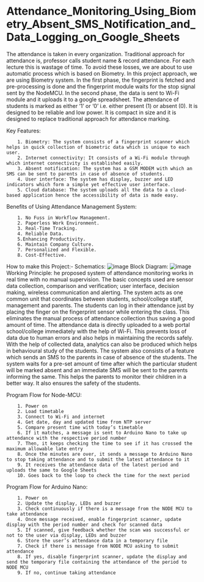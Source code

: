 # Attendance_Monitoring_Using_Biometry_Absent_SMS_Notification_and_Data_Logging_on_Google_Sheets

The attendance is taken in every organization. Traditional approach for attendance is, professor calls student name & record attendance. For each lecture this is wastage of time. To avoid these losses, 
we are about to use automatic process which is based on Biometry. In this project approach, we are using Biometry system. In the first phase, the fingerprint is fetched and pre-processing is done and the 
fingerprint module waits for the stop signal sent by the NodeMCU. In the second phase, the data is sent to Wi-Fi module and it uploads it to a google spreadsheet. The attendance of students is marked as
either ‘1’ or ‘0’ i.e. either present (1) or absent (0). It is designed to be reliable and low power. It is compact in size and it is designed to replace traditional approach for attendance marking.

Key Features:

        1. Biometry: The system consists of a fingerprint scanner which helps in quick collection of biometric data which is unique to each user. 
        2. Internet connectivity: It consists of a Wi-Fi module through which internet connectivity is established easily.   
        3. Absent notification: The system has a GSM MODEM with which an SMS can be sent to parents in case of absence of students. 
        4. User interface: The system has display, buzzer and LED indicators which form a simple yet effective user interface.         
        5. Cloud database: The system uploads all the data to a cloud-based application hence the accessibility of data is made easy.
    
Benefits of Using Attendance Management System:

        1. No Fuss in Workflow Management. 
        2. Paperless Work Environment. 
        3. Real-Time Tracking. 
        4. Reliable Data. 
        5.Enhancing Productivity. 
        6. Maintain Company Culture. 
        7. Personalized and Flexible. 
        8. Cost-Effective.
 How to make this Project:-
           Schematics:
           ![image](https://github.com/Vignesh830/Attendance_Monitoring_Using_Biometry_Absent_SMS_Notification_and_Data_Logging_on_Google_Sheets/assets/159744719/5ad952ca-3613-440b-9aca-216c5542c8e0)
           Block Diagram:
           ![image](https://github.com/Vignesh830/Attendance_Monitoring_Using_Biometry_Absent_SMS_Notification_and_Data_Logging_on_Google_Sheets/assets/159744719/65a56ca3-7f31-4d11-b238-208e769244fd)
 Working Principle:
            he proposed system of attendance monitoring works in real time with no manual supervision. The basic concepts used are sensor data collection, comparison and verification; user interface, decision making, wireless communication and alerting. The system acts as one common unit that coordinates between students, school/college staff, management and parents. The students can log in their attendance just by placing the finger on the fingerprint sensor while entering the class. This eliminates the manual process of attendance collection thus saving a good amount of time. The attendance data is directly uploaded to a web portal school/college immediately with the help of Wi-Fi. This prevents loss of data due to human errors and also helps in maintaining the records safely. With the help of collected data, analytics can also be produced which helps in behavioural study of the students. The system also consists of a feature which sends an SMS to the parents in case of absence of the students. The system waits for a pre-set amount of time after which the particular student will be marked absent and an immediate SMS will be sent to the parents informing the same. This helps the parents to monitor their children in a better way. It also ensures the safety of the students.

Program Flow for Node-MCU:

        1. Power on 
        2. Load timetable 
        3. Connect to Wi-Fi and internet 
        4. Get date, day and updated time from NTP server 
        5. Compare present time with today’s timetable 
        6. If it matches, a message is sent to Arduino Nano to take up attendance with the respective period number 
        7. Then, it keeps checking the time to see if it has crossed the maximum allowable late entry 
        8. Once the minutes are over, it sends a message to Arduino Nano to stop taking attendance and to submit the latest attendance to it 
        9. It receives the attendance data of the latest period and uploads the same to Google Sheets 
        10. Goes back to the loop to check the time for the next period
Program Flow for Arduino Nano:

        1. Power on 
        2. Update the display, LEDs and buzzer 
        3. Check continuously if there is a message from the NODE MCU to take attendance 
        4. Once message received, enable fingerprint scanner, update display with the period number and check for scanned data 
        5. If scanned, give feedback whether the scan was successful or not to the user via display, LEDs and buzzer 
        6. Store the user’s attendance data in a temporary file 
        7. Check if there is message from NODE MCU asking to submit attendance 
        8. If yes, disable fingerprint scanner, update the display and send the temporary file containing the attendance of the period to NODE MCU 
        9. If no, continue taking attendance

        
        
 

        
